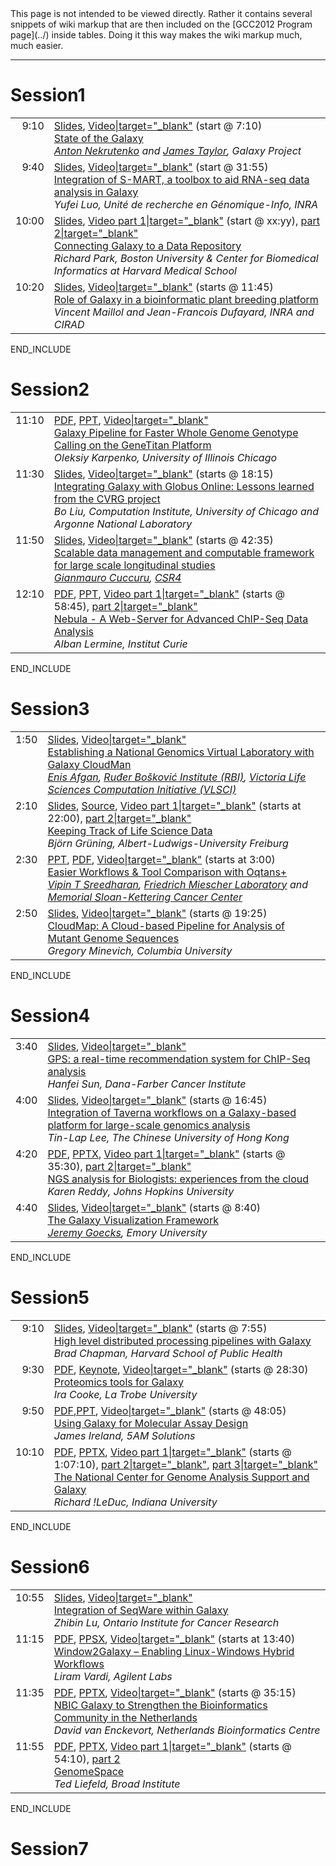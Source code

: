 <div class='red'>This page is not intended to be viewed directly. Rather it contains several snippets of wiki markup that are then included on the [GCC2012 Program page](../) inside tables. Doing it this way makes the wiki markup much, much easier. </div>

---

# Session1
<table>
  <tr>
    <td style=" vertical-align: top; text-align: right; border: none;"> 9:10 </td>
    <td style=" border: none; width: 100%;"> <div class='right'></em><a href='PLACEHOLDER_ATTACHMENT_URLDocuments/Presentations/GCC2012/State.pdf'>Slides</a>, <a href='https://uic.sharestream.net/ssdcms/i.do?u=abfc6489eb764d4'>Video|target="_blank"</a> (start @ 7:10)<em></div></em><a href='/Events/GCC2012/Abstracts#state-of-the-galaxy'>State of the Galaxy</a><em> <div class='indent'> <a href='/anton'>Anton Nekrutenko</a> and <a href='/JamesTaylor'>James Taylor</a>, Galaxy Project </div> </td>
  </tr>
  <tr>
    <td style=" vertical-align: top; text-align: right; border: none;"> 9:40 </td>
    <td style=" border: none;"> <div class='right'></em><a href='PLACEHOLDER_ATTACHMENT_URLDocuments/Presentations/GCC2012/Luo.pdf'>Slides</a>, <a href='https://uic.sharestream.net/ssdcms/i.do?u=abfc6489eb764d4'>Video|target="_blank"</a> (start @ 31:55)<em></div> </em><a href='/Events/GCC2012/Abstracts#integration-of-s-mart-a-toolbox-to-aid-rna-seq-data-analysis-in-galaxy'>Integration of S-MART, a toolbox to aid RNA-seq data analysis in Galaxy</a><em> <div class='indent'> Yufei Luo, Unité de recherche en Génomique-Info, INRA </div> </td>
  </tr>
  <tr>
    <td style=" vertical-align: top; text-align: right; border: none;"> 10:00 </td>
    <td style=" border: none;"> <div class='right'></em><a href='PLACEHOLDER_ATTACHMENT_URLDocuments/Presentations/GCC2012/Park.pdf'>Slides</a>, <a href='https://uic.sharestream.net/ssdcms/i.do?u=abfc6489eb764d4'>Video part 1|target="_blank"</a> (start @ xx:yy), <a href='https://uic.sharestream.net/ssdcms/i.do?u=52bb95ced46c4b5'>part 2|target="_blank"</a><em></div> </em><a href='/Events/GCC2012/Abstracts#connecting-galaxy-to-a-data-repository'>Connecting Galaxy to a Data Repository</a><em> <div class='indent'>Richard Park, Boston University & Center for Biomedical Informatics at Harvard Medical School</div></td>
  </tr>
  <tr>
    <td style=" vertical-align: top; text-align: right; border: none;"> 10:20 </td>
    <td style=" border: none;"> <div class='right'></em><a href='PLACEHOLDER_ATTACHMENT_URLDocuments/Presentations/GCC2012/MaillolDufayard.pdf'>Slides</a>, <a href='https://uic.sharestream.net/ssdcms/i.do?u=52bb95ced46c4b5'>Video|target="_blank"</a> (starts @ 11:45)<em></div> </em><a href='/Events/GCC2012/Abstracts#role-of-galaxy-in-a-bioinformatic-plant-breeding-platform'>Role of Galaxy in a bioinformatic plant breeding platform</a><em> <div class='indent'>Vincent Maillol and Jean-Francois Dufayard, INRA and CIRAD</div> </td>
  </tr>
</table>

END_INCLUDE

# Session2
<table>
  <tr>
    <td style=" vertical-align: top; text-align: right; border: none;"> 11:10 </td>
    <td style=" border: none; width: 100%;"> <div class='right'></em><a href='PLACEHOLDER_ATTACHMENT_URLDocuments/Presentations/GCC2012/Karpenko.pdf'>PDF</a>, <a href='PLACEHOLDER_ATTACHMENT_URLDocuments/Presentations/GCC2012/Karpenko.ppt'>PPT</a>, <a href='https://uic.sharestream.net/ssdcms/i.do?u=26bcce7b2387420'>Video|target="_blank"</a><em></div> </em><a href='/Events/GCC2012/Abstracts#galaxy-pipeline-for-faster-whole-genome-genotype-calling-on-the-genetitan-platform'>Galaxy Pipeline for Faster Whole Genome Genotype Calling on the GeneTitan Platform</a><em> <div class='indent'> Oleksiy Karpenko, University of Illinois Chicago </div> </td>
  </tr>
  <tr>
    <td style=" vertical-align: top; text-align: right; border: none;"> 11:30 </td>
    <td style=" border: none;"> <div class='right'></em><a href='PLACEHOLDER_ATTACHMENT_URLDocuments/Presentations/GCC2012/Liu.pdf'>Slides</a>, <a href='https://uic.sharestream.net/ssdcms/i.do?u=26bcce7b2387420'>Video|target="_blank"</a> (starts @ 18:15)<em></div> </em><a href='/Events/GCC2012/Abstracts#integrating-galaxy-with-globus-online-lessons-learned-from-the-cvrg-project'>Integrating Galaxy with Globus Online: Lessons learned from the CVRG project</a> <em> <div class='indent'> Bo Liu, Computation Institute, University of Chicago and Argonne National Laboratory </div> </td>
  </tr>
  <tr>
    <td style=" vertical-align: top; text-align: right; border: none;"> 11:50 </td>
    <td style=" border: none;"> <div class='right'></em><a href='PLACEHOLDER_ATTACHMENT_URLDocuments/Presentations/GCC2012/Cuccuru.pdf'>Slides</a>, <a href='https://uic.sharestream.net/ssdcms/i.do?u=26bcce7b2387420'>Video|target="_blank"</a> (starts @ 42:35)<em></div> </em><a href='/Events/GCC2012/Abstracts#scalable-data-management-and-computable-framework-for-large-scale-longitudinal-studies'>Scalable data management and computable framework for large scale longitudinal studies</a><em> <div class='indent'> <a href='http://www.crs4.it/crs4/peopledetails/people/195/Gianmauro_Cuccuru'>Gianmauro Cuccuru</a>, <a href='http://www.crs4.it/'>CSR4</a> </div> </td>
  </tr>
  <tr>
    <td style=" vertical-align: top; text-align: right; border: none;"> 12:10 </td>
    <td style=" border: none;"> <div class='right'></em><a href='PLACEHOLDER_ATTACHMENT_URLDocuments/Presentations/GCC2012/Lermine.pdf'>PDF</a>, <a href='PLACEHOLDER_ATTACHMENT_URLDocuments/Presentations/GCC2012/Lermine.ppt'>PPT</a>, <a href='https://uic.sharestream.net/ssdcms/i.do?u=26bcce7b2387420'>Video part 1|target="_blank"</a> (starts @ 58:45), <a href='https://uic.sharestream.net/ssdcms/i.do?u=e63450b12c16451'>part 2|target="_blank"</a><em></div> </em><a href='/Events/GCC2012/Abstracts#nebula---a-web-server-for-advanced-chip-seq-data-analysis'>Nebula - A Web-Server for Advanced ChIP-Seq Data Analysis</a><em> <div class='indent'> Alban Lermine, Institut Curie </div> </td>
  </tr>
</table>

END_INCLUDE

# Session3
<table>
  <tr>
    <td style=" vertical-align: top; text-align: right; border: none;"> 1:50 </td>
    <td style=" border: none; width: 100%;"> <div class='right'></em><a href='PLACEHOLDER_ATTACHMENT_URLDocuments/Presentations/GCC2012/Afgan.pdf'>Slides</a>, <a href='https://uic.sharestream.net/ssdcms/i.do?u=7c7f3063681d4af'>Video|target="_blank"</a><em></div> </em><a href='/Events/GCC2012/Abstracts#establishing-a-national-genomics-virtual-laboratory-with-galaxy-cloudman'>Establishing a National Genomics Virtual Laboratory with Galaxy CloudMan</a><em> <div class='indent'> <a href='/EnisAfgan'>Enis Afgan</a>, <a href='http://www.irb.hr/eng/'>Ruđer Bošković Institute (RBI)</a>, <a href='http://www.vlsci.org.au/'>Victoria Life Sciences Computation Initiative (VLSCI)</a> </div> </td>
  </tr>
  <tr>
    <td style=" vertical-align: top; text-align: right; border: none;"> 2:10 </td>
    <td style=" border: none;"> <div class='right'></em><a href='http://bjoern.gruenings.eu/GCC-2012'>Slides</a>, <a href='PLACEHOLDER_ATTACHMENT_URLDocuments/Presentations/GCC2012/GruningSource.zip'>Source</a>, <a href='https://uic.sharestream.net/ssdcms/i.do?u=7c7f3063681d4af'>Video part 1|target="_blank"</a> (starts at 22:00), <a href='https://uic.sharestream.net/ssdcms/i.do?u=5d4fa321f2e848f'>part 2|target="_blank"</a><em></div> </em><a href='/Events/GCC2012/Abstracts#keeping-track-of-life-science-data'>Keeping Track of Life Science Data</a><em> <div class='indent'> Björn Grüning, Albert-Ludwigs-University Freiburg </div> </td>
  </tr>
  <tr>
    <td style=" vertical-align: top; text-align: right; border: none;"> 2:30 </td>
    <td style=" border: none;"> <div class='right'></em><a href='PLACEHOLDER_ATTACHMENT_URLDocuments/Presentations/GCC2012/Sreedharan.ppt'>PPT</a>, <a href='PLACEHOLDER_ATTACHMENT_URLDocuments/Presentations/GCC2012/Sreedharan.PDF'>PDF</a>, <a href='https://uic.sharestream.net/ssdcms/i.do?u=5d4fa321f2e848f'>Video|target="_blank"</a> (starts at 3:00)<em></div> </em><a href='/Events/GCC2012/Abstracts#easier-workflows--tool-comparison-with-oqtans'>Easier Workflows & Tool Comparison with Oqtans+</a><em> <div class='indent'> <a href='http://raetschlab.org///members/vipin.1.html'>Vipin T Sreedharan</a>, <a href='http://www.fml.tuebingen.mpg.de/'>Friedrich Miescher Laboratory</a> and <a href='http://www.mskcc.org/'>Memorial Sloan-Kettering Cancer Center</a> </div> </td>
  </tr>
  <tr>
    <td style=" vertical-align: top; text-align: right; border: none;"> 2:50 </td>
    <td style=" border: none;"> <div class='right'></em><a href='PLACEHOLDER_ATTACHMENT_URLDocuments/Presentations/GCC2012/Minevich.pdf'>Slides</a>, <a href='https://uic.sharestream.net/ssdcms/i.do?u=5d4fa321f2e848f'>Video|target="_blank"</a> (starts @ 19:25)<em></div> </em><a href='/Events/GCC2012/Abstracts#cloudmap-a-cloud-based-pipeline-for-analysis-of-mutant-genome-sequences'>CloudMap: A Cloud-based Pipeline for Analysis of Mutant Genome Sequences</a><em> <div class='indent'> Gregory Minevich, Columbia University </div> </td>
  </tr>
</table>

END_INCLUDE

# Session4
<table>
  <tr>
    <td style=" vertical-align: top; text-align: right; border: none;"> 3:40 </td>
    <td style=" border: none; width: 100%;"> <div class='right'></em><a href='PLACEHOLDER_ATTACHMENT_URLDocuments/Presentations/GCC2012/Sun.pdf'>Slides</a>, <a href='https://uic.sharestream.net/ssdcms/i.do?u=a6208a4628164b7'>Video|target="_blank"</a><em></div> </em><a href='/Events/GCC2012/Abstracts#gps-a-real-time-recommendation-system-for-chip-seq-analysis'>GPS: a real-time recommendation system for ChIP-Seq analysis</a><em> <div class='indent'> Hanfei Sun, Dana-Farber Cancer Institute </div> </td>
  </tr>
  <tr>
    <td style=" vertical-align: top; text-align: right; border: none;"> 4:00 </td>
    <td style=" border: none;"> <div class='right'></em><a href='PLACEHOLDER_ATTACHMENT_URLDocuments/Presentations/GCC2012/Lee.pdf'>Slides</a>, <a href='https://uic.sharestream.net/ssdcms/i.do?u=a6208a4628164b7'>Video|target="_blank"</a> (starts @ 16:45)<em></div> </em><a href='/Events/GCC2012/Abstracts#integration-of-taverna-workflows-on-a-galaxy-based-platform-for-large-scale-genomics-analysis'>Integration of Taverna workflows on a Galaxy-based platform for large-scale genomics analysis</a><em> <div class='indent'> Tin-Lap Lee, The Chinese University of Hong Kong </div> </td>
  </tr>
  <tr>
    <td style=" vertical-align: top; text-align: right; border: none;"> 4:20 </td>
    <td style=" border: none;"> <div class='right'></em><a href='PLACEHOLDER_ATTACHMENT_URLDocuments/Presentations/GCC2012/Reddy.pdf'>PDF</a>, <a href='PLACEHOLDER_ATTACHMENT_URLDocuments/Presentations/GCC2012/Reddy.pptx'>PPTX</a>, <a href='https://uic.sharestream.net/ssdcms/i.do?u=a6208a4628164b7'>Video part 1|target="_blank"</a> (starts @ 35:30), <a href='https://uic.sharestream.net/ssdcms/i.do?u=6b93204632704bd'>part 2|target="_blank"</a><em></div> </em><a href='/Events/GCC2012/Abstracts#ngs-analysis-for-biologists-experiences-from-the-cloud'>NGS analysis for Biologists: experiences from the cloud</a><em> <div class='indent'> Karen Reddy, Johns Hopkins University </div> </td>
  </tr>
  <tr>
    <td style=" vertical-align: top; text-align: right; border: none;"> 4:40 </td>
    <td style=" border: none;"> <div class='right'></em><a href='PLACEHOLDER_ATTACHMENT_URLDocuments/Presentations/GCC2012/Goecks.pdf'>Slides</a>, <a href='https://uic.sharestream.net/ssdcms/i.do?u=6b93204632704bd'>Video|target="_blank"</a> (starts @ 8:40)<em></div> </em><a href='/Events/GCC2012/Abstracts#the-galaxy-visualization-framework'>The Galaxy Visualization Framework</a><em> <div class='indent'> <a href='/JeremyGoecks'>Jeremy Goecks</a>, Emory University </div> </td>
  </tr>
</table>

END_INCLUDE


# Session5
<table>
  <tr>
    <td style=" vertical-align: top; text-align: right; border: none;"> 9:10 </td>
    <td style=" border: none; width: 100%;"> <div class='right'></em><a href='PLACEHOLDER_ATTACHMENT_URLDocuments/Presentations/GCC2012/Chapman.pdf'>Slides</a>, <a href='https://uic.sharestream.net/ssdcms/i.do?u=a2b61f408b63476'>Video|target="_blank"</a> (starts @ 7:55)<em></div> </em><a href='/Events/GCC2012/Abstracts#high-level-distributed-processing-pipelines-with-galaxy'>High level distributed processing pipelines with Galaxy</a><em> <div class='indent'> Brad Chapman, Harvard School of Public Health </div> </td>
  </tr>
  <tr>
    <td style=" vertical-align: top; text-align: right; border: none;"> 9:30 </td>
    <td style=" border: none;"> <div class='right'></em><a href='PLACEHOLDER_ATTACHMENT_URLDocuments/Presentations/GCC2012/Cooke.pdf'>PDF</a>, <a href='PLACEHOLDER_ATTACHMENT_URLDocuments/Presentations/GCC2012/Cooke.key'>Keynote</a>, <a href='https://uic.sharestream.net/ssdcms/i.do?u=a2b61f408b63476'>Video|target="_blank"</a> (starts @ 28:30)<em></div> </em><a href='/Events/GCC2012/Abstracts#proteomics-tools-for-galaxy'>Proteomics tools for Galaxy</a><em> <div class='indent'> Ira Cooke, La Trobe University </div> </td>
  </tr>
  <tr>
    <td style=" vertical-align: top; text-align: right; border: none;"> 9:50 </td>
    <td style=" border: none;"> <div class='right'></em><a href='PLACEHOLDER_ATTACHMENT_URLDocuments/Presentations/GCC2012/Ireland.pdf'>PDF</a>,<a href='PLACEHOLDER_ATTACHMENT_URLDocuments/Presentations/GCC2012/Ireland.ppt'>PPT</a>, <a href='https://uic.sharestream.net/ssdcms/i.do?u=a2b61f408b63476'>Video|target="_blank"</a> (starts @ 48:05)<em></div> </em><a href='/Events/GCC2012/Abstracts#using-galaxy-for-molecular-assay-design'>Using Galaxy for Molecular Assay Design</a><em> <div class='indent'> James Ireland, 5AM Solutions </div> </td>
  </tr>
  <tr>
    <td style=" vertical-align: top; text-align: right; border: none;"> 10:10 </td>
    <td style=" border: none;"> <div class='right'></em><a href='PLACEHOLDER_ATTACHMENT_URLDocuments/Presentations/GCC2012/LeDuc.pdf'>PDF</a>, <a href='PLACEHOLDER_ATTACHMENT_URLDocuments/Presentations/GCC2012/LeDuc.pptx'>PPTX</a>, <a href='https://uic.sharestream.net/ssdcms/i.do?u=a2b61f408b63476'>Video part 1|target="_blank"</a> (starts @ 1:07:10), <a href='https://uic.sharestream.net/ssdcms/i.do?u=1d9c679ebecd47c'>part 2|target="_blank"</a>, <a href='https://uic.sharestream.net/ssdcms/i.do?u=3cdcc5be48d54d9'>part 3|target="_blank"</a><em></div> </em><a href='/Events/GCC2012/Abstracts#the-national-center-for-genome-analysis-support-and-galaxy'>The National Center for Genome Analysis Support and Galaxy</a><em> <div class='indent'> Richard !LeDuc, Indiana University </div> </td>
  </tr>
</table>

END_INCLUDE

# Session6
<table>
  <tr>
    <td style=" vertical-align: top; text-align: right; border: none;"> 10:55 </td>
    <td style=" border: none; width: 100%;"> <div class='right'></em><a href='PLACEHOLDER_ATTACHMENT_URLDocuments/Presentations/GCC2012/Lu.pdf'>Slides</a>, <a href='https://uic.sharestream.net/ssdcms/i.do?u=cc90a8540a7f4ec'>Video|target="_blank"</a><em></div> </em><a href='/Events/GCC2012/Abstracts#integration-of-seqware-within-galaxy'>Integration of SeqWare within Galaxy</a><em> <div class='indent'> Zhibin Lu, Ontario Institute for Cancer Research </div> </td>
  </tr>
  <tr>
    <td style=" vertical-align: top; text-align: right; border: none;"> 11:15 </td>
    <td style=" border: none;"> <div class='right'></em><a href='PLACEHOLDER_ATTACHMENT_URLDocuments/Presentations/GCC2012/Vardi.pdf'>PDF</a>, <a href='PLACEHOLDER_ATTACHMENT_URLDocuments/Presentations/GCC2012/Vardi.ppsx'>PPSX</a>, <a href='https://uic.sharestream.net/ssdcms/i.do?u=cc90a8540a7f4ec'>Video|target="_blank"</a> (starts at 13:40)<em></div> </em><a href='/Events/GCC2012/Abstracts#window2galaxy--enabling-linux-windows-hybrid-workflows'>Window2Galaxy – Enabling Linux-Windows Hybrid Workflows</a><em> <div class='indent'> Liram Vardi, Agilent Labs </div> </td>
  </tr>
  <tr>
    <td style=" vertical-align: top; text-align: right; border: none;"> 11:35 </td>
    <td style=" border: none;"> <div class='right'></em><a href='PLACEHOLDER_ATTACHMENT_URLDocuments/Presentations/GCC2012/vanEnckevort.pdf'>PDF</a>, <a href='PLACEHOLDER_ATTACHMENT_URLDocuments/Presentations/GCC2012/vanEnckevort.pptx'>PPTX</a>, <a href='https://uic.sharestream.net/ssdcms/i.do?u=cc90a8540a7f4ec'>Video|target="_blank"</a> (starts @ 35:15)<em></div> </em><a href='/Events/GCC2012/Abstracts#nbic-galaxy-to-strengthen-the-bioinformatics-community-in-the-netherlands'>NBIC Galaxy to Strengthen the Bioinformatics Community in the Netherlands</a><em> <div class='indent'> David van Enckevort, Netherlands Bioinformatics Centre </div> </td>
  </tr>
  <tr>
    <td style=" vertical-align: top; text-align: right; border: none;"> 11:55 </td>
    <td style=" border: none;"> <div class='right'></em><a href='PLACEHOLDER_ATTACHMENT_URLDocuments/Presentations/GCC2012/Liefeld.pdf'>PDF</a>, <a href='PLACEHOLDER_ATTACHMENT_URLDocuments/Presentations/GCC2012/Liefeld.pptx'>PPTX</a>, <a href='https://uic.sharestream.net/ssdcms/i.do?u=cc90a8540a7f4ec'>Video part 1|target="_blank"</a> (starts @ 54:10), <a href='https://uic.sharestream.net/ssdcms/i.do?u=afa05c3a39584a7'>part 2</a><em></div> </em><a href='/Events/GCC2012/Abstracts#genomespace'>GenomeSpace</a><em> <div class='indent'> Ted Liefeld, Broad Institute </div> </td>
  </tr>
</table>

END_INCLUDE

# Session7
